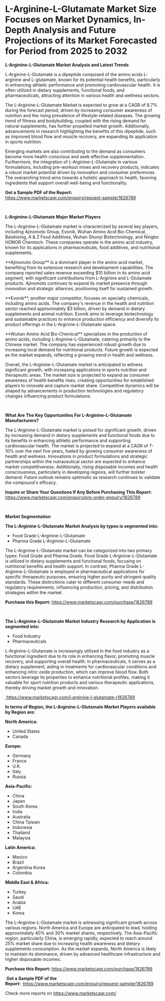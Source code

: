 <p><h1>L-Arginine-L-Glutamate Market Size Focuses on Market Dynamics, In-Depth Analysis and Future Projections of its Market Forecasted for Period from 2025 to 2032</h1></p><p><strong>L-Arginine-L-Glutamate Market Analysis and Latest Trends</strong></p>
<p><p>L-Arginine-L-Glutamate is a dipeptide composed of the amino acids L-arginine and L-glutamate, known for its potential health benefits, particularly in enhancing athletic performance and promoting cardiovascular health. It is often utilized in dietary supplements, functional foods, and pharmaceuticals, attracting attention in various health and wellness sectors.</p><p>The L-Arginine-L-Glutamate Market is expected to grow at a CAGR of 8.7% during the forecast period, driven by increasing consumer awareness of nutrition and the rising prevalence of lifestyle-related diseases. The growing trend of fitness and bodybuilding, coupled with the rising demand for natural supplements, has further propelled market growth. Additionally, advancements in research highlighting the benefits of this dipeptide, such as improved blood flow and muscle recovery, are expanding its application in sports nutrition.</p><p>Emerging markets are also contributing to the demand as consumers become more health-conscious and seek effective supplementation. Furthermore, the integration of L-Arginine-L-Glutamate in various formulations, including pre-workout mixes and recovery products, indicates a robust market potential driven by innovation and consumer preferences. The overarching trend aims towards a holistic approach to health, favoring ingredients that support overall well-being and functionality.</p></p>
<p><strong>Get a Sample PDF of the Report:&nbsp;</strong> <a href="https://www.marketscagr.com/enquiry/request-sample/1826789?utm_campaign=2235&utm_medium=2&utm_source=Github&utm_content=ia&utm_term=03022025&utm_id=l-arginine-l-glutamate">https://www.marketscagr.com/enquiry/request-sample/1826789</a></p>
<p>&nbsp;</p>
<p><strong>L-Arginine-L-Glutamate Major Market Players</strong></p>
<p><p>The L-Arginine-L-Glutamate market is characterized by several key players, including Ajinomoto Group, Evonik, Wuhan Amino Acid Bio-Chemical, Baishixing, A & Z Food Additives, Wuhan Shunyi Biotechnology, and Ningbo HONOR Chemtech. These companies operate in the amino acid industry, known for its applications in pharmaceuticals, food additives, and nutritional supplements.</p><p>**Ajinomoto Group** is a dominant player in the amino acid market, benefiting from its extensive research and development capabilities. The company reported sales revenue exceeding $10 billion in its amino acid segment, with significant contributions from L-Arginine and L-Glutamate products. Ajinomoto continues to expand its market presence through innovation and strategic alliances, positioning itself for sustained growth.</p><p>**Evonik**, another major competitor, focuses on specialty chemicals, including amino acids. The company's revenue in the health and nutrition sector reached approximately $3 billion, driven by demand in dietary supplements and animal nutrition. Evonik aims to leverage biotechnology and sustainable practices to enhance production efficiency and diversify its product offerings in the L-Arginine-L-Glutamate space.</p><p>**Wuhan Amino Acid Bio-Chemical** specializes in the production of amino acids, including L-Arginine-L-Glutamate, catering primarily to the Chinese market. The company has experienced robust growth due to increasing local demand for nutritional products. Future growth is expected as the market expands, reflecting a growing trend in health and wellness.</p><p>Overall, the L-Arginine-L-Glutamate market is anticipated to witness significant growth, with increasing applications in sports nutrition and therapeutic areas. The market size is projected to expand as consumer awareness of health benefits rises, creating opportunities for established players to innovate and capture market share. Competitive dynamics will be shaped by advancements in production technologies and regulatory changes influencing product formulations.</p></p>
<p>&nbsp;</p>
<p><strong>What Are The Key Opportunities For L-Arginine-L-Glutamate Manufacturers?</strong></p>
<p><p>The L-Arginine-L-Glutamate market is poised for significant growth, driven by increasing demand in dietary supplements and functional foods due to its benefits in enhancing athletic performance and supporting cardiovascular health. The market is projected to expand at a CAGR of 7-10% over the next five years, fueled by growing consumer awareness of health and wellness. Innovations in product formulations and strategic partnerships within the nutraceutical sector are expected to enhance market competitiveness. Additionally, rising disposable incomes and health consciousness, particularly in developing regions, will further bolster demand. Future outlook remains optimistic as research continues to validate the compound's efficacy.</p></p>
<p><strong>Inquire or Share Your Questions If Any Before Purchasing This Report:</strong> <a href="https://www.marketscagr.com/enquiry/pre-order-enquiry/1826789?utm_campaign=2235&utm_medium=2&utm_source=Github&utm_content=ia&utm_term=03022025&utm_id=l-arginine-l-glutamate">https://www.marketscagr.com/enquiry/pre-order-enquiry/1826789</a></p>
<p>&nbsp;</p>
<p><strong>Market Segmentation</strong></p>
<p><strong>The L-Arginine-L-Glutamate Market Analysis by types is segmented into:</strong></p>
<p><ul><li>Food Grade L-Arginine-L-Glutamate</li><li>Pharma Grade L-Arginine-L-Glutamate</li></ul></p>
<p><p>The L-Arginine-L-Glutamate market can be categorized into two primary types: Food Grade and Pharma Grade. Food Grade L-Arginine-L-Glutamate is utilized in dietary supplements and functional foods, focusing on nutritional benefits and health support. In contrast, Pharma Grade L-Arginine-L-Glutamate is employed in pharmaceutical applications for specific therapeutic purposes, ensuring higher purity and stringent quality standards. These distinctions cater to different consumer needs and regulatory requirements, influencing production, pricing, and distribution strategies within the market.</p></p>
<p><strong>Purchase this Report:&nbsp;</strong><a href="https://www.marketscagr.com/purchase/1826789?utm_campaign=2235&utm_medium=2&utm_source=Github&utm_content=ia&utm_term=03022025&utm_id=l-arginine-l-glutamate">https://www.marketscagr.com/purchase/1826789</a></p>
<p>&nbsp;</p>
<p><strong>The L-Arginine-L-Glutamate Market Industry Research by Application is segmented into:</strong></p>
<p><ul><li>Food Industry</li><li>Pharmaceuticals</li></ul></p>
<p><p>L-Arginine-L-Glutamate is increasingly utilized in the food industry as a functional ingredient due to its role in enhancing flavor, promoting muscle recovery, and supporting overall health. In pharmaceuticals, it serves as a dietary supplement, aiding in treatments for cardiovascular conditions and enhancing nitric oxide production, which can improve blood flow. Both sectors leverage its properties to enhance nutritional profiles, making it valuable for sport nutrition products and various therapeutic applications, thereby driving market growth and innovation.</p></p>
<p><a href="https://www.marketscagr.com/l-arginine-l-glutamate-r1826789?utm_campaign=2235&utm_medium=2&utm_source=Github&utm_content=ia&utm_term=03022025&utm_id=l-arginine-l-glutamate">&nbsp;https://www.marketscagr.com/l-arginine-l-glutamate-r1826789</a></p>
<p><strong>In terms of Region, the L-Arginine-L-Glutamate Market Players available by Region are:</strong></p>
<p>
    <p> <strong> North America: </strong>
        <ul>
            <li>United States</li>
            <li>Canada</li>
        </ul>
        </p> 
    <p> <strong> Europe: </strong>
        <ul>
            <li>Germany</li>
            <li>France</li>
            <li>U.K.</li>
            <li>Italy</li>
            <li>Russia</li>
        </ul>
        </p> 
    <p> <strong> Asia-Pacific: </strong>
        <ul>
            <li>China</li>
            <li>Japan</li>
            <li>South Korea</li>
            <li>India</li>
            <li>Australia</li>
            <li>China Taiwan</li>
            <li>Indonesia</li>
            <li>Thailand</li>
            <li>Malaysia</li>
        </ul>
        </p> 
    <p> <strong> Latin America: </strong>
        <ul>
            <li>Mexico</li>
            <li>Brazil</li>
            <li>Argentina Korea</li>
            <li>Colombia</li>
        </ul>
        </p> 
    <p> <strong> Middle East & Africa: </strong>
        <ul>
            <li>Turkey</li>
            <li>Saudi</li>
            <li>Arabia</li>
            <li>UAE</li>
            <li>Korea</li>
        </ul>
    </p>
    </p>
<p><p>The L-Arginine-L-Glutamate market is witnessing significant growth across various regions. North America and Europe are anticipated to lead, holding approximately 40% and 30% market shares, respectively. The Asia-Pacific region, particularly China, is emerging rapidly, expected to reach around 25% market share due to increasing health awareness and dietary supplements consumption. As the market expands, North America is likely to maintain its dominance, driven by advanced healthcare infrastructure and higher disposable incomes.</p></p>
<p><strong>Purchase this Report: </strong><a href="https://www.marketscagr.com/purchase/1826789?utm_campaign=2235&utm_medium=2&utm_source=Github&utm_content=ia&utm_term=03022025&utm_id=l-arginine-l-glutamate">https://www.marketscagr.com/purchase/1826789</a></p>
<p>&nbsp;<strong>Get a Sample PDF of the Report:&nbsp;&nbsp;</strong><a href="https://www.marketscagr.com/enquiry/request-sample/1826789?utm_campaign=2235&utm_medium=2&utm_source=Github&utm_content=ia&utm_term=03022025&utm_id=l-arginine-l-glutamate">https://www.marketscagr.com/enquiry/request-sample/1826789</a></p>
<p><strong></strong></p>
<p>Check more reports on <a href="https://www.marketscagr.com/?utm_campaign=2235&utm_medium=2&utm_source=Github&utm_content=ia&utm_term=03022025&utm_id=l-arginine-l-glutamate">https://www.marketscagr.com/</a></p>